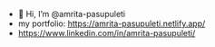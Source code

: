 - 👋 Hi, I’m @amrita-pasupuleti
- my portfolio: https://amrita-pasupuleti.netlify.app/
- https://www.linkedin.com/in/amrita-pasupuleti/


<!---
amrita-pasupuleti/amrita-pasupuleti is a ✨ special ✨ repository because its `README.md` (this file) appears on your GitHub profile.
You can click the Preview link to take a look at your changes.
--->
